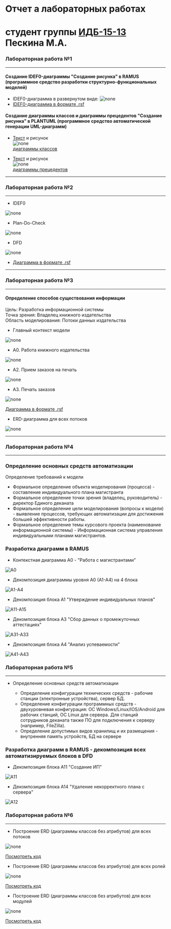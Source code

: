 # Отчет а лабораторных работах
# студент группы [ИДБ-15-13](https://github.com/stankin/design-2018/wiki/list-idb-15-13) Пескина М.А.

### Лабораторная работа №1
***

#### Создание IDEF0-диаграммы "Создание рисунка" в RAMUS (программное средство разработки структурно-функциональных моделей)

* IDEF0-диаграмма в развернутом виде:
![none](https://github.com/MPeskina/LAB2018/blob/master/model.png)
* [IDEF0-диаграмма в формате .rsf](https://github.com/MPeskina/LAB2018/blob/master/idef0.rsf)

#### Создание диаграммы классов и диаграммы прецедентов "Создание рисунка" в PLANTUML (программное средство автоматической генерации UML-диаграмм)
* [Текст](https://github.com/MPeskina/LAB2018/blob/master/uml1.txt) и рисунок<br>
![none](https://github.com/MPeskina/LAB2018/blob/master/%D0%B4%D0%B8%D0%B0%D0%B3%D1%80%D0%B0%D0%BC%D0%BC%D0%B0%20%D0%BA%D0%BB%D0%B0%D1%81%D1%81%D0%BE%D0%B2.png)<br>
[диаграммы классов](http://www.plantuml.com/plantuml/png/NP2zIWD158Nhp5DSKYdu434-XFMmEvWbansviy52XFn0AY6zbHQMGWoxCYJPzHNEVIDlt4Oi1ivyvznpXnd5od8rdtaJfqLvRzdEAFCsHdeqWx7DfdSSvcL-4tnWkfqKbJE3Q-Rmq9EnruW60-UE_w8dqxSCyIvhrEZmXHO9Xo7PIF-XBYEyO8TMDcXmbAqiP8c3UWtXMnOgMhLh7DK-3tMob1MImIkIolKPQKz_LRd7JbRoJ1Vum4dJ6oIaAyAREXq-zTI_8rg_r_e69zbUwgidHUueApZppenScUlF_000)

* [Текст](https://github.com/MPeskina/LAB2018/blob/master/uml2.txt) и рисунок<br>
![none](http://www.plantuml.com/plantuml/png/fL4_IyD059zxd-AHIOU27q2agNCWc_EHd6recfEx2mvMQ2fq4hgAauku5caqL1A_mdlVoDUaXUmEnpr-VtxtUzp8EcbSFa-5dINPdJHo3Z9osi2368nbD9iOdMVnjKuPkfacJec1Ruo-xv1noX8MQXChquSUUtcvLP6qwj-9gRfru3IOP39r42T6HIxHcUZwXXSWBNZuWIN-O8EVVE-z8naSoHVynbqhg6ZZdPmTzqvFp3NuXJLMFMl7lk8MQreVlBIX9HMuPrK9-4jB7cgcTnnRjlQ62bfXvOdJwduNyiRF5cstBQtesHCX38TmvfyBFeSn4Bp6vOAdK0GCBAwukXYfBEOl-WC0)<br>
[диаграммы прецедентов](http://www.plantuml.com/plantuml/png/fL4_IyD059zxd-AHIOU27q2agNCWc_EHd6recfEx2mvMQ2fq4hgAauku5caqL1A_mdlVoDUaXUmEnpr-VtxtUzp8EcbSFa-5dINPdJHo3Z9osi2368nbD9iOdMVnjKuPkfacJec1Ruo-xv1noX8MQXChquSUUtcvLP6qwj-9gRfru3IOP39r42T6HIxHcUZwXXSWBNZuWIN-O8EVVE-z8naSoHVynbqhg6ZZdPmTzqvFp3NuXJLMFMl7lk8MQreVlBIX9HMuPrK9-4jB7cgcTnnRjlQ62bfXvOdJwduNyiRF5cstBQtesHCX38TmvfyBFeSn4Bp6vOAdK0GCBAwukXYfBEOl-WC0)
***

### Лабораторная работа №2
***
* IDEF0

![none](https://github.com/MPeskina/LAB2018/blob/master/01_A0.png)

* Plan-Do-Check

![none](https://github.com/MPeskina/LAB2018/blob/master/02_A0.png)

* DFD

![none](https://github.com/MPeskina/LAB2018/blob/master/03_A1.png)

* [Диаграмма в формате .rsf](https://github.com/MPeskina/LAB2018/blob/master/%D0%A4%D0%BE%D1%80%D0%BC%D0%B8%D1%80%D0%BE%D0%B2%D0%B0%D0%BD%D0%B8%D0%B5%20%D1%8D%D0%BA%D0%B7%D0%B0%D0%BC%D0%B5%D0%BD%D0%B0%D1%86%D0%B8%D0%BE%D0%BD%D0%BD%D1%8B%D1%85%20%D0%B2%D0%B5%D0%B4%D0%BE%D0%BC%D0%BE%D1%81%D1%82%D0%B5%D0%B9.rsf)
***
### Лабораторная работа №3
***
#### Определение способов существования информации

Цель: Разработка информационной системы<br>
Точка зрения: Владелец книжного издательства<br>
Область моделирования: Потоки данных издательства<br>

* Главный контекст модели

![none](https://github.com/MPeskina/LAB2018/blob/master/%D0%9B%D0%A03_A0.png)

* А0. Работа книжного издательства

![none](https://github.com/MPeskina/LAB2018/blob/master/%D0%9B%D0%A03_A0(1).png)

* А2. Прием заказов на печать

![none](https://github.com/MPeskina/LAB2018/blob/master/%D0%9B%D0%A03_A2.png)

* А3. Печать заказов

![none](https://github.com/MPeskina/LAB2018/blob/master/%D0%9B%D0%A03_A3.png)

[Диаграмма в формате .rsf](https://github.com/MPeskina/LAB2018/blob/master/%D0%BB%D0%B0%D0%B1%D0%B03.rsf)

* ERD-диаграмма для всех потоков

![none](https://github.com/MPeskina/LAB2018/blob/master/ERD-%D0%B4%D0%B8%D0%B0%D0%B3%D1%80%D0%B0%D0%BC%D0%BC%D0%B0.png)
***
### Лабораторная работа №4
***

### Определение основных средств автоматизации
Определение требований к модели
* Формальное определение объекта моделирования (процесса) - составление индивидуального плана магистранта
* Формальное определение точки зрения (владелец, руководитель) - директор Единого деканата
* Формальное определение цели моделирования (вопросы к модели) - выявление процессов, требующих автоматизации для достижения большей эффективности работы.
* Формальное определение темы курсового проекта (наименование информационной системы) - Информационная система управления индивидуальными планами магистрантов.

### Разработка диаграмм в RAMUS

* Контекстная диаграмма А0 - "Работа с магистрантами"

![A0](https://github.com/MPeskina/LAB2018/blob/master/KR/001_A0.png)

* Декомпозиция диаграммы уровня А0 (А1-А4) на 4 блока

![A1-А4](https://github.com/MPeskina/LAB2018/blob/master/KR/002_A0.png)

* Декомпозиция блока А1 "Утверждение индивидуальных планов"

![A11-A15](https://github.com/MPeskina/LAB2018/blob/master/KR/003_A1.png)

* Декомпозиция блока А3 "Сбор данных о промежуточных аттестациях"

![A31-A33](https://github.com/MPeskina/LAB2018/blob/master/KR/006_A3.png)

* Декомпозиция блока А4 "Анализ успеваемости"

![A41-A43](https://github.com/MPeskina/LAB2018/blob/master/KR/007_A4.png)



### Лабораторная работа №5
***

* Определение основных средств автоматизации

  - Определение конфигурации технических средств - рабочие станции (электронные устройства), сервер БД.
  - Определение конфигурации программных средств - двухуровневая конфигурация: ОС Windows/Linux/IOS/Android для рабочих станций, ОС Linux для сервера. Для станций сотрудников деканата также ПО для подключения к серверу (например, FileZilla).
  - Определение допустимых видов хранилищ и их размещения - внутренняя память устройств, БД на сервере
  
### Разработка диаграмм в RAMUS - декомпозиция всех автоматизируемых блоков в DFD

* Декомпозиция блока А11 "Создание ИП"

![A11](https://github.com/MPeskina/LAB2018/blob/master/KR/004_A11.png)

* Декомпозиция блока А14 "Удаление некорректного плана с сервера"

![A12](https://github.com/MPeskina/LAB2018/blob/master/KR/005_A14.png)

### Лабораторная работа №6
***
* Построение ERD (диаграммы классов без атрибутов) для всех потоков

![none](https://github.com/MPeskina/LAB2018/blob/master/KR/%D0%B4%D0%B8%D0%B0%D0%B3%D1%80%D0%B0%D0%BC%D0%BC%D0%B0%20%D0%BF%D0%BE%D1%82%D0%BE%D0%BA%D0%BE%D0%B2.png)

[Посмотреть код](https://github.com/MPeskina/LAB2018/blob/master/KR/%D0%9F%D0%BE%D1%82%D0%BE%D0%BA%D0%B8)

* Построение ERD (диаграммы классов без атрибутов) для всех ролей

![none](https://github.com/MPeskina/LAB2018/blob/master/KR/%D0%B4%D0%B8%D0%B0%D0%B3%D1%80%D0%B0%D0%BC%D0%BC%D0%B0%20%D1%80%D0%BE%D0%BB%D0%B5%D0%B9.png)

[Посмотреть код](https://github.com/MPeskina/LAB2018/blob/master/KR/%D0%A0%D0%BE%D0%BB%D0%B8)

* Построение ERD (диаграммы классов без атрибутов) для всех модулей

![none](https://github.com/MPeskina/LAB2018/blob/master/KR/%D0%B4%D0%B8%D0%B0%D0%B3%D1%80%D0%B0%D0%BC%D0%BC%D0%B0%20%D0%BC%D0%BE%D0%B4%D1%83%D0%BB%D0%B5%D0%B9.png)

[Посмотреть код](https://github.com/MPeskina/LAB2018/blob/master/KR/%D0%9C%D0%BE%D0%B4%D1%83%D0%BB%D0%B8)
